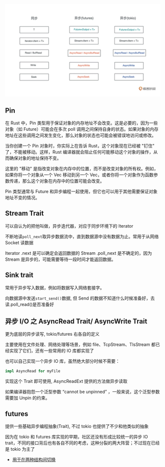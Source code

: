 ![Trait](./IO&异步IO.webp)

## Pin

在 Rust 中，Pin 类型用于保证对象的内存地址不会改变。这是必要的，因为一些对象（如 Future）可能会在多次 poll 调用之间保持自身的状态。如果对象的内存地址在这些调用之间发生变化，那么对象的状态也可能会被错误地访问或修改。

当你创建一个 Pin 对象时，你实际上在告诉 Rust，这个对象现在已经被 "钉住" 了，不能被移动。这样，Rust 编译器就会阻止任何可能移动这个对象的操作，从而确保对象的地址保持不变。

这里的 "移动" 是指改变对象在内存中的位置，而不是改变对象的所有权。例如，如果你将一个对象从一个 Vec 移动到另一个 Vec，或者你将一个对象作为函数参数传递，那么这个对象在内存中的位置可能会改变。

Pin 类型通常与 Future 和异步编程一起使用，但它也可以用于其他需要保证对象地址不变的情况。

## Stream Trait

可以自认为的把他叫做，异步迭代器，对应于同步环境下的 Iterator

不断地读`poll_next`取异步数据流中，直到数据源中没有数据为止。常用于从网络 Socket 读数据

Iterator .next 是可以确定会返回数据的
Stream .poll_next 是不确定的，因为 Stream 是异步的，可能需要等待一段时间才能返回数据。

## Sink trait

常用于异步写入数据，例如将数据写入网络套接字。

向数据源中发送`start_send()`数据, 但 Send 的数据不知道什么时候准备好，去读.poll_read()是否准备好

## 异步 I/O 之 AsyncRead Trait/ AsyncWrite Trait

更为底层的异步读写, tokio/futures 右各自的定义

主要使用在文件处理、网络处理等场景，例如 file、TcpStream、TlsStream 都已经实现了它们，还有一些常用的 IO 库都实现了

也可以自己实现一个异步 IO 库，虽然绝大部分时候不需要：

```rs
impl AsyncRead for myFile
```

实现这个 Trait 即可使用, AsyncReadExt 提供的方法做异步读取

如果编译器抱怨一个泛型参数 “cannot be unpinned” ，一般来说，这个泛型参数需要加 Unpin 的约束。

## futures

提供一些基础异步编程抽象(Trait), 不过 tokio 也提供了不少和他类似的抽象

因为在 tokio 和 futures 库实现的早期，社区还没有形成比较统一的异步 IO trait，不同的接口背后也有各自不同的考虑，这种分裂的两大阵营；不过现在已经是 tokio 为主了

- [用于在两种结构间切换](https://docs.rs/tokio-util/0.6.9/tokio_util/compat/index.html)
